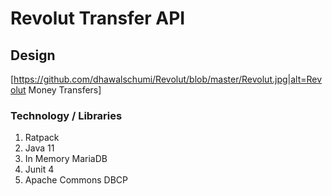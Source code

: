 # Revolut Transfer API


## Design 
[https://github.com/dhawalschumi/Revolut/blob/master/Revolut.jpg|alt=Revolut Money Transfers]

### Technology / Libraries 

1. Ratpack
2. Java 11
3. In Memory MariaDB
4. Junit 4
5. Apache Commons DBCP
